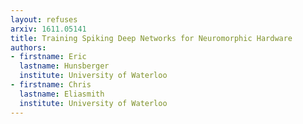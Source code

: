 ```yaml
---
layout: refuses
arxiv: 1611.05141
title: Training Spiking Deep Networks for Neuromorphic Hardware
authors:
- firstname: Eric
  lastname: Hunsberger
  institute: University of Waterloo
- firstname: Chris
  lastname: Eliasmith
  institute: University of Waterloo
---
```

